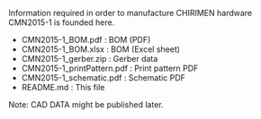 Information required in order to manufacture CHIRIMEN hardware CMN2015-1 is founded here. 

- CMN2015-1_BOM.pdf : BOM (PDF)
- CMN2015-1_BOM.xlsx : BOM (Excel sheet)
- CMN2015-1_gerber.zip : Gerber data
- CMN2015-1_printPattern.pdf : Print pattern PDF
- CMN2015-1_schematic.pdf : Schematic PDF
- README.md : This file

Note: CAD DATA might be published later. 
